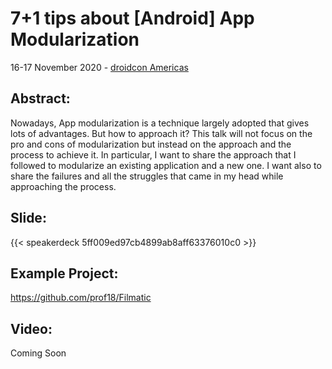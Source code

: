 # 7+1 tips about [Android] App Modularization


16-17 November 2020 - [droidcon Americas](https://www.online.droidcon.com/americas-speaker/marco-gomiero)

## Abstract:
Nowadays, App modularization is a technique largely adopted that gives lots of advantages. But how to approach it?
This talk will not focus on the pro and cons of modularization but instead on the approach and the process to achieve it. In particular, I want to share the approach that I followed to modularize an existing application and a new one. I want also to share the failures and all the struggles that came in my head while approaching the process.

## Slide:

{{< speakerdeck 5ff009ed97cb4899ab8aff63376010c0 >}}

## Example Project: 

https://github.com/prof18/Filmatic

## Video:

Coming Soon
